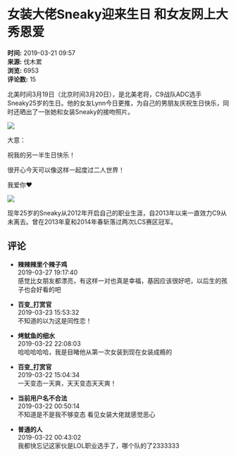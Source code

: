 # 女装大佬Sneaky迎来生日 和女友网上大秀恩爱

**时间:** 2019-03-21 09:57  
**来源:** 伐木累  
**浏览:** 6953  
**评论数:** 15  

北美时间3月19日（北京时间3月20日），是北美老将，C9战队ADC选手Sneaky25岁的生日。他的女友Lynn今日更推，为自己的男朋友庆祝生日快乐，同时还晒出了一张她和女装Sneaky的接吻照片。

![](https://img1.zhanqi.tv/uploads/2019/03/57957d/f7a6507dcbd2e89b39c2738e0fef4099.jpg)

大意：

祝我的另一半生日快乐！

很开心今天可以像这样一起度过二人世界！

我爱你❤

![](https://img1.zhanqi.tv/uploads/2019/03/31d497/df2010938a1c88760d391f5f8f80b73c.png)

现年25岁的Sneaky从2012年开启自己的职业生涯，自2013年以来一直效力C9从未离去。曾在2013年夏和2014年春斩落过两次LCS赛区冠军。

## 评论

- **辣辣辣里个辣子鸡**  
  2019-03-27 19:17:40  
  感觉比女朋友都漂亮，有这样一对也真是幸福，基因应该很好吧，以后生的孩子也会好看的吧

- **百变_打赏官**  
  2019-03-23 15:53:32  
  不知道的以为这是同性恋！

- **烤鱿鱼的细水**  
  2019-03-22 22:08:03  
  哈哈哈哈哈，我是目睹他从第一次女装到现在女装成瘾的

- **百变_打赏官**  
  2019-03-22 15:04:34  
  一天变态一天爽，天天变态天天爽！

- **当前用户名不合法**  
  2019-03-22 00:50:14  
  不知道是不是我不够变态 看见女装大佬就感觉恶心

- **普通的人**  
  2019-03-22 00:43:02  
  我都快忘记这家伙是LOL职业选手了，哪个队的了2333333
<!-- tcd_original_link https://m.zhanqi.tv/information/6170.html -->
